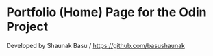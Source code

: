 # Portfolio (Home) Page for the Odin Project

Developed by Shaunak Basu / https://github.com/basushaunak
